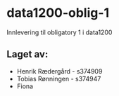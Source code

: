# data1200-oblig-1
Innlevering til obligatory 1 i data1200 

## Laget av:
* Henrik Rædergård - s374909
* Tobias Rønningen - s374947
* Fiona

